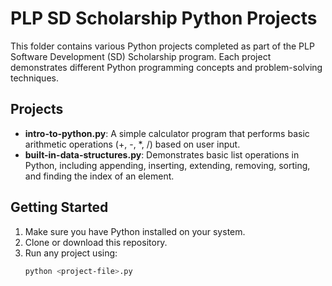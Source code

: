 # PLP SD Scholarship Python Projects

This folder contains various Python projects completed as part of the PLP Software Development (SD) Scholarship program. Each project demonstrates different Python programming concepts and problem-solving techniques.

## Projects

- **intro-to-python.py**: A simple calculator program that performs basic arithmetic operations (+, -, *, /) based on user input.
- **built-in-data-structures.py**: Demonstrates basic list operations in Python, including appending, inserting, extending, removing, sorting, and finding the index of an element.

## Getting Started

1. Make sure you have Python installed on your system.
2. Clone or download this repository.
3. Run any project using:
   ```sh
   python <project-file>.py